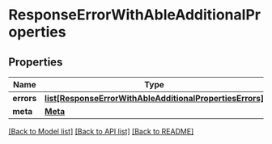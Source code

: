 # ResponseErrorWithAbleAdditionalProperties

## Properties
Name | Type | Description | Notes
------------ | ------------- | ------------- | -------------
**errors** | [**list[ResponseErrorWithAbleAdditionalPropertiesErrors]**](ResponseErrorWithAbleAdditionalPropertiesErrors.md) |  | 
**meta** | [**Meta**](Meta.md) |  | [optional] 

[[Back to Model list]](../README.md#documentation-for-models) [[Back to API list]](../README.md#documentation-for-api-endpoints) [[Back to README]](../README.md)


